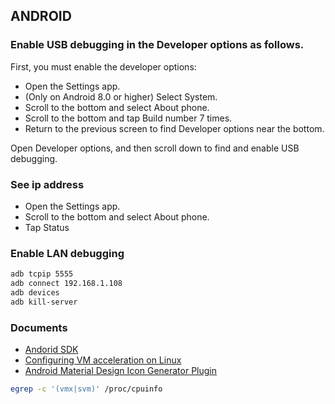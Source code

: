 ## ANDROID

### Enable USB debugging in the Developer options as follows.

First, you must enable the developer options:

-   Open the Settings app.
-   (Only on Android 8.0 or higher) Select System.
-   Scroll to the bottom and select About phone.
-   Scroll to the bottom and tap Build number 7 times.
-   Return to the previous screen to find Developer options near the bottom.

Open Developer options, and then scroll down to find and enable USB debugging.

### See ip address

- Open the Settings app.
- Scroll to the bottom and select About phone.
- Tap Status

### Enable LAN debugging

```bash
adb tcpip 5555
adb connect 192.168.1.108
adb devices
adb kill-server
```

### Documents

-   [Andorid SDK](https://wiki.archlinux.org/index.php/android)
-   [Configuring VM acceleration on Linux](https://developer.android.com/studio/run/emulator-acceleration?utm_source=android-studio#vm-linux)
-   [Android Material Design Icon Generator Plugin](https://github.com/konifar/android-material-design-icon-generator-plugin)

```bash
egrep -c '(vmx|svm)' /proc/cpuinfo
```

